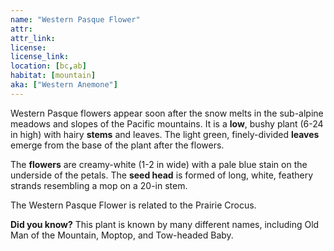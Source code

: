 ```yaml
--- 
name: "Western Pasque Flower"
attr: 
attr_link: 
license: 
license_link: 
location: [bc,ab]
habitat: [mountain]
aka: ["Western Anemone"]
---
```

Western Pasque flowers appear soon after the snow melts in the sub-alpine meadows and slopes of the Pacific mountains. It is a **low**, bushy plant (6-24 in high) with hairy **stems** and leaves. The light green, finely-divided **leaves** emerge from the base of the plant after the flowers.

The **flowers** are creamy-white (1-2 in wide) with a pale blue stain on the underside of the petals. The **seed head** is formed of long, white, feathery strands resembling a mop on a 20-in stem.

The Western Pasque Flower is related to the Prairie Crocus.

**Did you know?** This plant is known by many different names, including Old Man of the Mountain, Moptop, and Tow-headed Baby.
